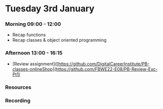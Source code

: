 # Tuesday 3rd January

### Morning 09:00 - 12:00

- Recap functions 
- Recap classes & object oriented programming

### Afternoon 13:00 - 16:15

- [Review assignment]([https://github.com/DigitalCareerInstitute/PB-classes-onlineShop](https://github.com/FBWE22-E08/PB-Review-Exc-Pt1)

### Resources



### Recording
